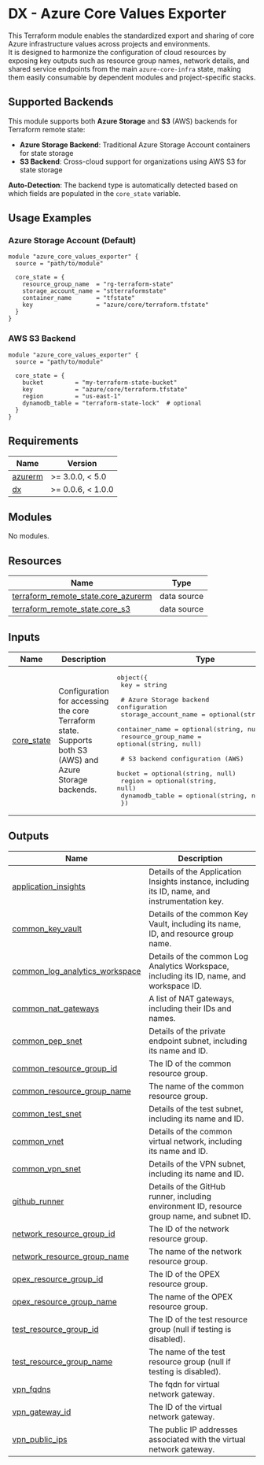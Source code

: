 # DX - Azure Core Values Exporter

This Terraform module enables the standardized export and sharing of core Azure infrastructure values across projects and environments.  
It is designed to harmonize the configuration of cloud resources by exposing key outputs such as resource group names, network details, and shared service endpoints from the main `azure-core-infra` state, making them easily consumable by dependent modules and project-specific stacks.

## Supported Backends

This module supports both **Azure Storage** and **S3** (AWS) backends for Terraform remote state:

- **Azure Storage Backend**: Traditional Azure Storage Account containers for state storage
- **S3 Backend**: Cross-cloud support for organizations using AWS S3 for state storage

**Auto-Detection**: The backend type is automatically detected based on which fields are populated in the `core_state` variable.

## Usage Examples

### Azure Storage Account (Default)

```hcl
module "azure_core_values_exporter" {
  source = "path/to/module"

  core_state = {
    resource_group_name  = "rg-terraform-state"
    storage_account_name = "stterraformstate"
    container_name       = "tfstate"
    key                  = "azure/core/terraform.tfstate"
  }
}
```

### AWS S3 Backend

```hcl
module "azure_core_values_exporter" {
  source = "path/to/module"

  core_state = {
    bucket         = "my-terraform-state-bucket"
    key            = "azure/core/terraform.tfstate"
    region         = "us-east-1"
    dynamodb_table = "terraform-state-lock"  # optional
  }
}
```

<!-- BEGIN_TF_DOCS -->
## Requirements

| Name | Version |
|------|---------|
| <a name="requirement_azurerm"></a> [azurerm](#requirement\_azurerm) | >= 3.0.0, < 5.0 |
| <a name="requirement_dx"></a> [dx](#requirement\_dx) | >= 0.0.6, < 1.0.0 |

## Modules

No modules.

## Resources

| Name | Type |
|------|------|
| [terraform_remote_state.core_azurerm](https://registry.terraform.io/providers/hashicorp/terraform/latest/docs/data-sources/remote_state) | data source |
| [terraform_remote_state.core_s3](https://registry.terraform.io/providers/hashicorp/terraform/latest/docs/data-sources/remote_state) | data source |

## Inputs

| Name | Description | Type | Default | Required |
|------|-------------|------|---------|:--------:|
| <a name="input_core_state"></a> [core\_state](#input\_core\_state) | Configuration for accessing the core Terraform state. Supports both S3 (AWS) and Azure Storage backends. | <pre>object({<br/>    key = string<br/><br/>    # Azure Storage backend configuration<br/>    storage_account_name = optional(string, null)<br/>    container_name       = optional(string, null)<br/>    resource_group_name  = optional(string, null)<br/><br/>    # S3 backend configuration (AWS)<br/>    bucket         = optional(string, null)<br/>    region         = optional(string, null)<br/>    dynamodb_table = optional(string, null)<br/>  })</pre> | n/a | yes |

## Outputs

| Name | Description |
|------|-------------|
| <a name="output_application_insights"></a> [application\_insights](#output\_application\_insights) | Details of the Application Insights instance, including its ID, name, and instrumentation key. |
| <a name="output_common_key_vault"></a> [common\_key\_vault](#output\_common\_key\_vault) | Details of the common Key Vault, including its name, ID, and resource group name. |
| <a name="output_common_log_analytics_workspace"></a> [common\_log\_analytics\_workspace](#output\_common\_log\_analytics\_workspace) | Details of the common Log Analytics Workspace, including its ID, name, and workspace ID. |
| <a name="output_common_nat_gateways"></a> [common\_nat\_gateways](#output\_common\_nat\_gateways) | A list of NAT gateways, including their IDs and names. |
| <a name="output_common_pep_snet"></a> [common\_pep\_snet](#output\_common\_pep\_snet) | Details of the private endpoint subnet, including its name and ID. |
| <a name="output_common_resource_group_id"></a> [common\_resource\_group\_id](#output\_common\_resource\_group\_id) | The ID of the common resource group. |
| <a name="output_common_resource_group_name"></a> [common\_resource\_group\_name](#output\_common\_resource\_group\_name) | The name of the common resource group. |
| <a name="output_common_test_snet"></a> [common\_test\_snet](#output\_common\_test\_snet) | Details of the test subnet, including its name and ID. |
| <a name="output_common_vnet"></a> [common\_vnet](#output\_common\_vnet) | Details of the common virtual network, including its name and ID. |
| <a name="output_common_vpn_snet"></a> [common\_vpn\_snet](#output\_common\_vpn\_snet) | Details of the VPN subnet, including its name and ID. |
| <a name="output_github_runner"></a> [github\_runner](#output\_github\_runner) | Details of the GitHub runner, including environment ID, resource group name, and subnet ID. |
| <a name="output_network_resource_group_id"></a> [network\_resource\_group\_id](#output\_network\_resource\_group\_id) | The ID of the network resource group. |
| <a name="output_network_resource_group_name"></a> [network\_resource\_group\_name](#output\_network\_resource\_group\_name) | The name of the network resource group. |
| <a name="output_opex_resource_group_id"></a> [opex\_resource\_group\_id](#output\_opex\_resource\_group\_id) | The ID of the OPEX resource group. |
| <a name="output_opex_resource_group_name"></a> [opex\_resource\_group\_name](#output\_opex\_resource\_group\_name) | The name of the OPEX resource group. |
| <a name="output_test_resource_group_id"></a> [test\_resource\_group\_id](#output\_test\_resource\_group\_id) | The ID of the test resource group (null if testing is disabled). |
| <a name="output_test_resource_group_name"></a> [test\_resource\_group\_name](#output\_test\_resource\_group\_name) | The name of the test resource group (null if testing is disabled). |
| <a name="output_vpn_fqdns"></a> [vpn\_fqdns](#output\_vpn\_fqdns) | The fqdn for virtual network gateway. |
| <a name="output_vpn_gateway_id"></a> [vpn\_gateway\_id](#output\_vpn\_gateway\_id) | The ID of the virtual network gateway. |
| <a name="output_vpn_public_ips"></a> [vpn\_public\_ips](#output\_vpn\_public\_ips) | The public IP addresses associated with the virtual network gateway. |
<!-- END_TF_DOCS -->
